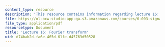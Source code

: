 ```yaml
---
content_type: resource
description: 'This resource contains information regarding lecture 16: fourier transform.'
file: https://ol-ocw-studio-app-qa.s3.amazonaws.com/courses/6-003-signals-and-systems-fall-2011/d74bab2dfa6e465d61fed45763d50528_MIT6_003F11_lec16.pdf
file_type: application/pdf
resourcetype: Document
title: 'Lecture 16: Fourier transform'
uid: d74bab2d-fa6e-465d-61fe-d45763d50528
---
```

